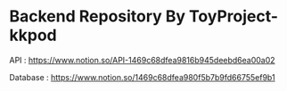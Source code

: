 # Backend Repository By ToyProject-kkpod 

API : https://www.notion.so/API-1469c68dfea9816b945deebd6ea00a02

Database : https://www.notion.so/1469c68dfea980f5b7b9fd66755ef9b1
